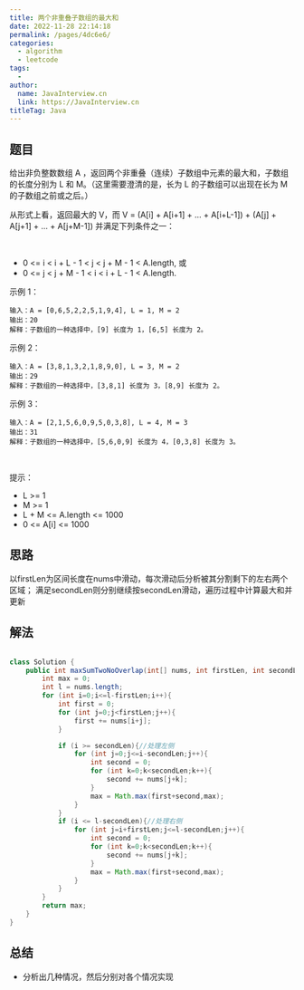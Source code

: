 ```yaml
---
title: 两个非重叠子数组的最大和
date: 2022-11-28 22:14:18
permalink: /pages/4dc6e6/
categories:
  - algorithm
  - leetcode
tags:
  - 
author: 
  name: JavaInterview.cn
  link: https://JavaInterview.cn
titleTag: Java
---
```



## 题目

给出非负整数数组 A ，返回两个非重叠（连续）子数组中元素的最大和，子数组的长度分别为 L 和 M。（这里需要澄清的是，长为 L 的子数组可以出现在长为 M 的子数组之前或之后。）

从形式上看，返回最大的 V，而 V = (A[i] + A[i+1] + ... + A[i+L-1]) + (A[j] + A[j+1] + ... + A[j+M-1]) 并满足下列条件之一：

 

- 0 <= i < i + L - 1 < j < j + M - 1 < A.length, 或
- 0 <= j < j + M - 1 < i < i + L - 1 < A.length.

示例 1：

    输入：A = [0,6,5,2,2,5,1,9,4], L = 1, M = 2
    输出：20
    解释：子数组的一种选择中，[9] 长度为 1，[6,5] 长度为 2。
示例 2：

    输入：A = [3,8,1,3,2,1,8,9,0], L = 3, M = 2
    输出：29
    解释：子数组的一种选择中，[3,8,1] 长度为 3，[8,9] 长度为 2。
示例 3：

    输入：A = [2,1,5,6,0,9,5,0,3,8], L = 4, M = 3
    输出：31
    解释：子数组的一种选择中，[5,6,0,9] 长度为 4，[0,3,8] 长度为 3。
 

提示：

- L >= 1
- M >= 1
- L + M <= A.length <= 1000
- 0 <= A[i] <= 1000

## 思路

以firstLen为区间长度在nums中滑动，每次滑动后分析被其分割剩下的左右两个区域； 满足secondLen则分别继续按secondLen滑动，遍历过程中计算最大和并更新

## 解法
```java

class Solution {
    public int maxSumTwoNoOverlap(int[] nums, int firstLen, int secondLen) {
        int max = 0;
        int l = nums.length;
        for (int i=0;i<=l-firstLen;i++){
            int first = 0;
            for (int j=0;j<firstLen;j++){
                first += nums[i+j];
            }

            if (i >= secondLen){//处理左侧
                for (int j=0;j<=i-secondLen;j++){
                    int second = 0;
                    for (int k=0;k<secondLen;k++){
                        second += nums[j+k];
                    }
                    max = Math.max(first+second,max);
                }
            }
            if (i <= l-secondLen){//处理右侧
                for (int j=i+firstLen;j<=l-secondLen;j++){
                    int second = 0;
                    for (int k=0;k<secondLen;k++){
                        second += nums[j+k];
                    }
                    max = Math.max(first+second,max);
                }
            }
        }
        return max;
    }
}
```

## 总结

- 分析出几种情况，然后分别对各个情况实现 
